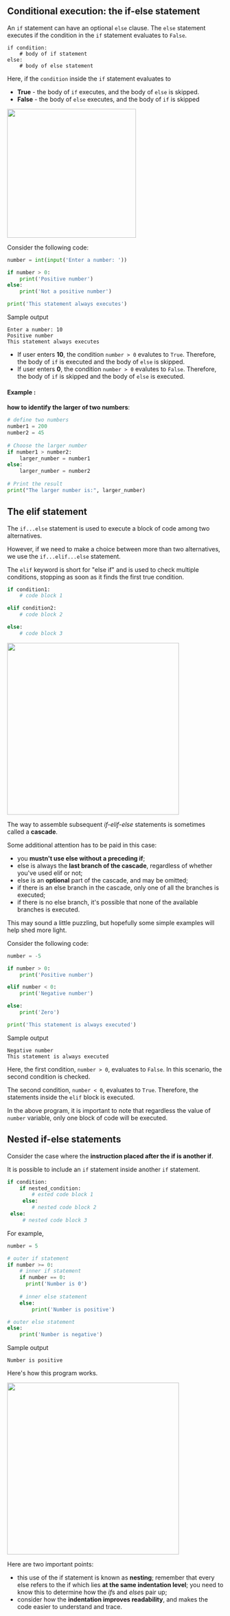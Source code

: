 ## Conditional execution: the if-else statement

An `if` statement can have an optional `else` clause. The `else` statement executes if the condition in the `if` statement evaluates to `False`.



```
if condition:
    # body of if statement
else:
    # body of else statement
```

Here, if the `condition` inside the `if` statement evaluates to

- **True** - the body of `if` executes, and the body of `else` is skipped.
- **False** - the body of `else` executes, and the body of `if` is skipped

<img src="Images/if_2.png" height="300">

Consider the following code:

```python
number = int(input('Enter a number: '))

if number > 0:
    print('Positive number')
else:
    print('Not a positive number')

print('This statement always executes')
```

Sample output

```
Enter a number: 10
Positive number
This statement always executes
```

- If user enters **10**, the condition `number > 0` evalutes to `True`. Therefore, the body of `if` is executed and the body of `else` is skipped.
- If user enters **0**, the condition `number > 0` evalutes to `False`. Therefore, the body of `if` is skipped and the body of `else` is executed.



#### **Example :**

**how to identify the larger of two numbers**:

```python
# define two numbers
number1 = 200
number2 = 45
 
# Choose the larger number
if number1 > number2:
    larger_number = number1
else:
    larger_number = number2
 
# Print the result
print("The larger number is:", larger_number)
```



## The elif statement

The `if...else` statement is used to execute a block of code among two alternatives.

However, if we need to make a choice between more than two alternatives, we use the `if...elif...else` statement.

The `elif` keyword is short for "else if" and is used to check multiple conditions, stopping as soon as it finds the first true condition.

```python
if condition1:
    # code block 1

elif condition2:
    # code block 2

else: 
    # code block 3
```

<img src="Images/if_3.png" height="400">

The way to assemble subsequent *if-elif-else* statements is sometimes called a **cascade**.

Some additional attention has to be paid in this case:

- you **mustn't use else without a preceding if**;
- else is always the **last branch of the cascade**, regardless of whether you've used elif or not;
- else is an **optional** part of the cascade, and may be omitted;
- if there is an else branch in the cascade, only one of all the branches is executed;
- if there is no else branch, it's possible that none of the available branches is executed.

This may sound a little puzzling, but hopefully some simple examples will help shed more light.

Consider the following code:

```python
number = -5

if number > 0:
    print('Positive number')

elif number < 0:
    print('Negative number')

else:
    print('Zero')

print('This statement is always executed')
```

Sample output

```
Negative number
This statement is always executed
```

Here, the first condition, `number > 0`, evaluates to `False`. In this scenario, the second condition is checked.

The second condition, `number < 0`, evaluates to `True`. Therefore, the statements inside the `elif` block is executed.

In the above program, it is important to note that regardless the value of `number` variable, only one block of code will be executed.



## Nested if-else statements

Consider the case where the **instruction placed after the if is another if**.

It is possible to include an `if` statement inside another `if` statement. 

```python
if condition:
    if nested_condition:
        # ested code block 1
     else:
        # nested code block 2
 else:
     # nested code block 3

```

For example,

```python
number = 5

# outer if statement
if number >= 0:
    # inner if statement
    if number == 0:
      print('Number is 0')
    
    # inner else statement
    else:
        print('Number is positive')

# outer else statement
else:
    print('Number is negative')
```

Sample output

```
Number is positive
```

Here's how this program works.

<img src="Images/if_4.png" height="400">

Here are two important points:

- this use of the if statement is known as **nesting**; remember that every else refers to the if which lies **at the same indentation level**; you need to know this to determine how the *if*s and *else*s pair up;
- consider how the **indentation improves readability**, and makes the code easier to understand and trace.